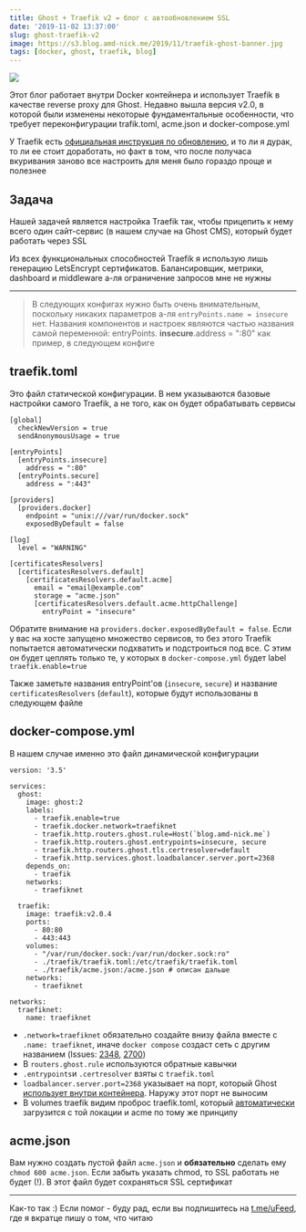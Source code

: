 ```yaml
---
title: Ghost + Traefik v2 = блог с автообновлением SSL
date: '2019-11-02 13:37:00'
slug: ghost-traefik-v2
image: https://s3.blog.amd-nick.me/2019/11/traefik-ghost-banner.jpg
tags: [docker, ghost, traefik, blog]
---
```


![](https://s3.blog.amd-nick.me/2019/11/traefik-ghost-banner.jpg)

Этот блог работает внутри Docker контейнера и использует Traefik в качестве reverse proxy для Ghost. Недавно вышла версия v2.0, в которой были изменены некоторые фундаментальные особенности, что требует переконфигурации trafik.toml, acme.json и docker-compose.yml

У Traefik есть [официальная инструкция по обновлению](https://docs.traefik.io/migration/v1-to-v2/), и то ли я дурак, то ли ее стоит доработать, но факт в том, что после получаса вкуривания заново все настроить для меня было гораздо проще и полезнее

<!--truncate-->

## Задача

Нашей задачей является настройка Traefik так, чтобы прицепить к нему всего один сайт-сервис (в нашем случае на Ghost CMS), который будет работать через SSL

Из всех функциональных способностей Traefik я использую лишь генерацию LetsEncrypt сертификатов. Балансировщик, метрики, dashboard и middleware а-ля ограничение запросов мне не нужны

* * *

> В следующих конфигах нужно быть очень внимательным, поскольку никаких параметров а-ля `entryPoints.name = insecure` нет. Названия компонентов и настроек являются частью названия самой переменной: entryPoints. **insecure**.address = ":80" как пример, в следующем конфиге

## traefik.toml

Это файл статической конфигурации. В нем указываются базовые настройки самого Traefik, а не того, как он будет обрабатывать сервисы

    [global]
      checkNewVersion = true
      sendAnonymousUsage = true

    [entryPoints]
      [entryPoints.insecure]
        address = ":80"
      [entryPoints.secure]
        address = ":443"

    [providers]
      [providers.docker]
        endpoint = "unix:///var/run/docker.sock"
        exposedByDefault = false

    [log]
      level = "WARNING"

    [certificatesResolvers]
      [certificatesResolvers.default]
        [certificatesResolvers.default.acme]
          email = "email@example.com"
          storage = "acme.json"
          [certificatesResolvers.default.acme.httpChallenge]
            entryPoint = "insecure"

Обратите внимание на `providers.docker.exposedByDefault = false`. Если у вас на хосте запущено множество сервисов, то без этого Traefik попытается автоматически подхватить и подстроиться под все. С этим он будет цеплять только те, у которых в `docker-compose.yml` будет label `traefik.enable=true`

Также заметьте названия entryPoint'ов (`insecure`, `secure`) и название `certificatesResolvers` (`default`), которые будут использованы в следующем файле

## docker-compose.yml

В нашем случае именно это файл динамической конфигурации

    version: '3.5'

    services:
      ghost:
        image: ghost:2
        labels:
          - traefik.enable=true
          - traefik.docker.network=traefiknet
          - traefik.http.routers.ghost.rule=Host(`blog.amd-nick.me`)
          - traefik.http.routers.ghost.entrypoints=insecure, secure
          - traefik.http.routers.ghost.tls.certresolver=default
          - traefik.http.services.ghost.loadbalancer.server.port=2368
        depends_on:
          - traefik
        networks:
          - traefiknet

      traefik:
        image: traefik:v2.0.4
        ports:
          - 80:80
          - 443:443
        volumes:
          - "/var/run/docker.sock:/var/run/docker.sock:ro"
          - ./traefik/traefik.toml:/etc/traefik/traefik.toml
          - ./traefik/acme.json:/acme.json # описан дальше
        networks:
          - traefiknet

    networks:
      traefiknet:
        name: traefiknet

- `.network=traefiknet` обязательно создайте внизу файла вместе с `.name: traefiknet`, иначе `docker compose` создаст сеть с другим названием (Issues: [2348](https://github.com/containous/traefik/issues/2348), [2700](https://github.com/containous/traefik/issues/2700))
- В `routers.ghost.rule` используются обратные кавычки
- `.entrypoints`и `.certresolver` взяты с `traefik.toml`
- `loadbalancer.server.port=2368` указывает на порт, который Ghost [использует внутри контейнера](https://ghost.org/docs/concepts/config/#server). Наружу этот порт не выносим
- В volumes traefik видим проброс traefik.toml, который [автоматически](https://docs.traefik.io/getting-started/configuration-overview/#configuration-file) загрузится с той локации и acme по тому же принципу

## acme.json

Вам нужно создать пустой файл `acme.json` и **обязательно** сделать ему `chmod 600 acme.json`. Если забыть указать chmod, то SSL работать не будет (!). В этот файл будет сохраняться SSL сертификат

* * *

Как-то так :) Если помог - буду рад, если вы подпишитесь на [t.me/uFeed](tg://resolve?domain=uFeed), где я вкратце пишу о том, что читаю
